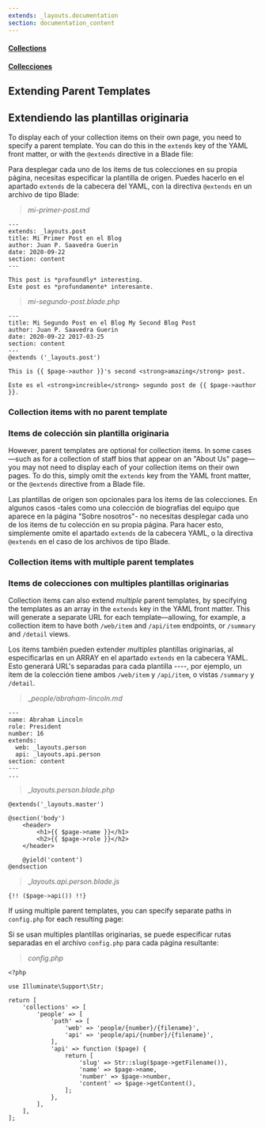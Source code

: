 ```yaml
---
extends: _layouts.documentation
section: documentation_content
---
```


#### [Collections](/docs/collections)
#### [Collecciones](/docs/collections)
## Extending Parent Templates
## Extendiendo las plantillas originaria

To display each of your collection items on their own page, you need to specify a parent template. You can do this in the `extends` key of the YAML front matter, or with the `@extends` directive in a Blade file:

Para desplegar cada uno de los items de tus colecciones en su propia página, necesitas especificar la plantilla de origen. Puedes hacerlo en el apartado `extends` de la cabecera del YAML, con la directiva `@extends` en un archivo de tipo Blade: 

> _mi-primer-post.md_

```
---
extends: _layouts.post
title: Mi Primer Post en el Blog
author: Juan P. Saavedra Guerin
date: 2020-09-22
section: content
---

This post is *profoundly* interesting.
Este post es *profundamente* interesante.
```

> _mi-segundo-post.blade.php_

```
---
title: Mi Segundo Post en el Blog My Second Blog Post
author: Juan P. Saavedra Guerin
date: 2020-09-22 2017-03-25
section: content
---
@extends ('_layouts.post')

This is {{ $page->author }}'s second <strong>amazing</strong> post.

Este es el <strong>increible</strong> segundo post de {{ $page->author }}.
```

### Collection items with no parent template

### Items de colección sin plantilla originaria

However, parent templates are optional for collection items. In some cases—such as for a collection of staff bios that appear on an "About Us" page—you may not need to display each of your collection items on their own pages. To do this, simply omit the `extends` key from the YAML front matter, or the `@extends` directive from a Blade file.

Las plantillas de origen son opcionales para los items de las colecciones. En algunos casos -tales como una colección de biografías del equipo que aparece en la página "Sobre nosotros"- no necesitas desplegar cada uno de los items de tu colección en su propia página. Para hacer esto, simplemente omite el apartado `extends` de la cabecera YAML, o la directiva `@extends` en el caso de los archivos de tipo Blade. 


### Collection items with multiple parent templates

### Items de colecciones con multiples plantillas originarias

Collection items can also extend _multiple_ parent templates, by specifying the templates as an array in the `extends` key in the YAML front matter. This will generate a separate URL for each template—allowing, for example, a collection item to have both `/web/item` and `/api/item` endpoints, or `/summary` and `/detail` views.

Los items también pueden extender _multiples_ plantillas originarias, al especificarlas en un ARRAY en el apartado `extends` en la cabecera YAML. Esto generará URL's separadas para cada plantilla ----, por ejemplo, un item de la colección tiene ambos `/web/item` y `/api/item`, o vistas `/summary` y `/detail`.

> __people/abraham-lincoln.md_

```
---
name: Abraham Lincoln
role: President
number: 16
extends:
  web: _layouts.person
  api: _layouts.api.person
section: content
---
...
```

> __layouts.person.blade.php_

```
@extends('_layouts.master')

@section('body')
    <header>
        <h1>{{ $page->name }}</h1>
        <h2>{{ $page->role }}</h2>
    </header>

    @yield('content')
@endsection
```

> __layouts.api.person.blade.js_

```
{!! ($page->api()) !!}
```


If using multiple parent templates, you can specify separate paths in `config.php` for each resulting page:

Si se usan multiples plantillas originarias, se puede especificar rutas separadas en el archivo `config.php` para cada página resultante: 

> _config.php_

```
<?php

use Illuminate\Support\Str;

return [
    'collections' => [
        'people' => [
            'path' => [
                'web' => 'people/{number}/{filename}',
                'api' => 'people/api/{number}/{filename}',
            ],
            'api' => function ($page) {
                return [
                    'slug' => Str::slug($page->getFilename()),
                    'name' => $page->name,
                    'number' => $page->number,
                    'content' => $page->getContent(),
                ];
            },
        ],
    ],
];
```
